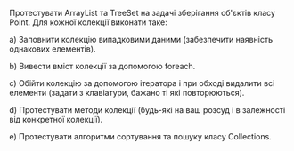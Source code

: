 Протестувати ArrayList та TreeSet на задачі зберігання об'єктів класу Point. Для кожної колекції виконати таке:

a)    Заповнити колекцію випадковими даними
(забезпечити наявність однакових елементів).

b)   Вивести вміст колекції за допомогою foreach.

c)   Обійти колекцію за допомогою ітератора і при обході видалити всі елементи (задати з клавіатури, бажано ті які повторюються).

d)   Протестувати методи колекції (будь-які на ваш розсуд і в залежності від конкретної колекції).

e)     Протестувати алгоритми сортування та пошуку класу Collections.